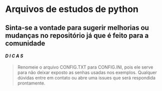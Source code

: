 # Arquivos de estudos de python
## Sinta-se a vontade para sugerir melhorias ou mudanças no repositório já que é feito para a comunidade

#### *D I C A S*

> Renomeie o arquivo CONFIG.TXT para CONFIG.INI, pois ele serve para não deixar exposto as 
senhas usadas nos exemplos. Qualquer dúvidas entre em contato ou abre uma issues que será respondida prontamente.


